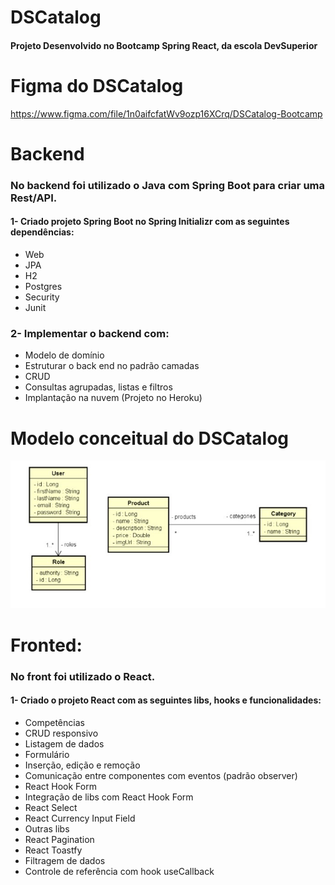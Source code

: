 
# DSCatalog
#### Projeto Desenvolvido no Bootcamp Spring React, da escola DevSuperior

# Figma do DSCatalog
https://www.figma.com/file/1n0aifcfatWv9ozp16XCrq/DSCatalog-Bootcamp

# Backend
### No backend foi utilizado o Java com Spring Boot para criar uma Rest/API.
#### 1- Criado projeto Spring Boot no Spring Initializr com as seguintes dependências:

* Web
* JPA
* H2
* Postgres
* Security
* Junit

### 2- Implementar o backend com:

* Modelo de domínio
* Estruturar o back end no padrão camadas
* CRUD
* Consultas agrupadas, listas e filtros
* Implantação na nuvem (Projeto no Heroku)

# Modelo conceitual do DSCatalog

![Web 1](https://github.com/MauroJRamos/dscatalog-dvsuperior-aula/blob/main/frontendweb/src/assets/images/Modelo%20conceitual.jpg)

# Fronted:
### No front foi utilizado o React.
#### 1- Criado o projeto React com as seguintes libs, hooks e funcionalidades:

* Competências
* CRUD responsivo
* Listagem de dados
* Formulário
* Inserção, edição e remoção
* Comunicação entre componentes com eventos (padrão observer)
* React Hook Form
* Integração de libs com React Hook Form
* React Select
* React Currency Input Field
* Outras libs
* React Pagination
* React Toastfy
* Filtragem de dados
* Controle de referência com hook useCallback





